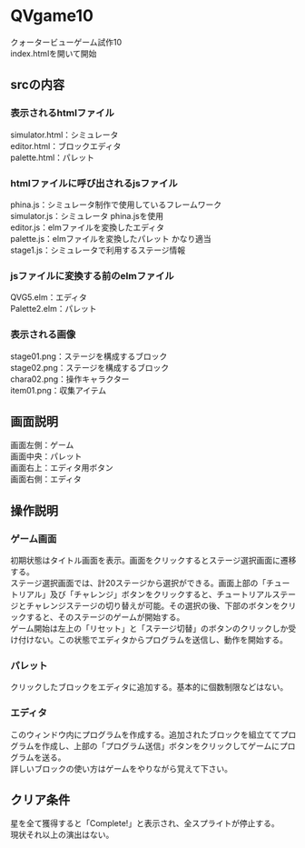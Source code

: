 # QVgame10

クォータービューゲーム試作10<br>
index.htmlを開いて開始

## srcの内容

### 表示されるhtmlファイル
simulator.html：シミュレータ <br>
editor.html：ブロックエディタ <br>
palette.html：パレット <br>

### htmlファイルに呼び出されるjsファイル
phina.js：シミュレータ制作で使用しているフレームワーク <br>
simulator.js：シミュレータ phina.jsを使用 <br>
editor.js：elmファイルを変換したエディタ <br>
palette.js：elmファイルを変換したパレット かなり適当 <br>
stage1.js：シミュレータで利用するステージ情報 <br>

### jsファイルに変換する前のelmファイル
QVG5.elm：エディタ <br>
Palette2.elm：パレット <br>

### 表示される画像
stage01.png：ステージを構成するブロック <br>
stage02.png：ステージを構成するブロック <br>
chara02.png：操作キャラクター <br>
item01.png：収集アイテム <br>

## 画面説明

画面左側：ゲーム<br>
画面中央：パレット<br>
画面右上：エディタ用ボタン<br>
画面右側：エディタ<br>

## 操作説明

### ゲーム画面

初期状態はタイトル画面を表示。画面をクリックするとステージ選択画面に遷移する。<br>
ステージ選択画面では、計20ステージから選択ができる。画面上部の「チュートリアル」及び「チャレンジ」ボタンをクリックすると、チュートリアルステージとチャレンジステージの切り替えが可能。その選択の後、下部のボタンをクリックすると、そのステージのゲームが開始する。<br>
ゲーム開始は左上の「リセット」と「ステージ切替」のボタンのクリックしか受け付けない。この状態でエディタからプログラムを送信し、動作を開始する。

### パレット

クリックしたブロックをエディタに追加する。基本的に個数制限などはない。

### エディタ

このウィンドウ内にプログラムを作成する。追加されたブロックを組立ててプログラムを作成し、上部の「プログラム送信」ボタンをクリックしてゲームにプログラムを送る。<br>
詳しいブロックの使い方はゲームをやりながら覚えて下さい。

## クリア条件
星を全て獲得すると「Complete!」と表示され、全スプライトが停止する。<br>
現状それ以上の演出はない。


